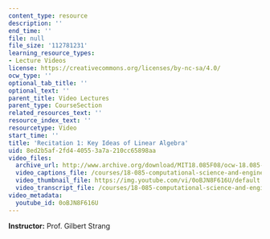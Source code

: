 ```yaml
---
content_type: resource
description: ''
end_time: ''
file: null
file_size: '112781231'
learning_resource_types:
- Lecture Videos
license: https://creativecommons.org/licenses/by-nc-sa/4.0/
ocw_type: ''
optional_tab_title: ''
optional_text: ''
parent_title: Video Lectures
parent_type: CourseSection
related_resources_text: ''
resource_index_text: ''
resourcetype: Video
start_time: ''
title: 'Recitation 1: Key Ideas of Linear Algebra'
uid: 8ed2b5af-2fd4-4055-3a7a-210cc65898aa
video_files:
  archive_url: http://www.archive.org/download/MIT18.085F08/ocw-18.085-f08-rec01_300k.mp4
  video_captions_file: /courses/18-085-computational-science-and-engineering-i-fall-2008/de1fe9ec54f65704aa2150ee4ac79add_0oBJN8F616U.vtt
  video_thumbnail_file: https://img.youtube.com/vi/0oBJN8F616U/default.jpg
  video_transcript_file: /courses/18-085-computational-science-and-engineering-i-fall-2008/12d7d4b7945fa7cf252ba995146d27d7_0oBJN8F616U.pdf
video_metadata:
  youtube_id: 0oBJN8F616U
---
```


**Instructor:** Prof. Gilbert Strang

